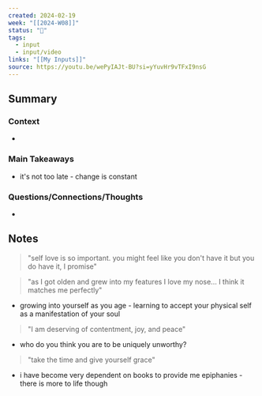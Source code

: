 ```yaml
---
created: 2024-02-19
week: "[[2024-W08]]"
status: "🔴"
tags:
  - input
  - input/video
links: "[[My Inputs]]"
source: https://youtu.be/wePyIAJt-BU?si=yYuvHr9vTFxI9nsG
---
```

## Summary
### Context
- 
### Main Takeaways
- it's not too late - change is constant
### Questions/Connections/Thoughts
- 
## Notes
> "self love is so important. you might feel like you don't have it but you do have it, I promise"

> "as I got olden and grew into my features I love my nose... I think it matches me perfectly"
- growing into yourself as you age - learning to accept your physical self as a manifestation of your soul 

> "I am deserving of contentment, joy, and peace"
- who do you think you are to be uniquely unworthy?

> "take the time and give yourself grace"

- i have become very dependent on books to provide me epiphanies - there is more to life though